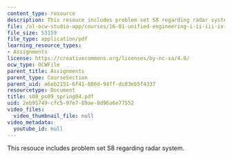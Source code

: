 ```yaml
---
content_type: resource
description: This resouce includes problem set S8 regarding radar system.
file: /ol-ocw-studio-app/courses/16-01-unified-engineering-i-ii-iii-iv-fall-2005-spring-2006/2eb95749cfc597e789ae8d96a6e77552_s08_ps09_spring04.pdf
file_size: 53159
file_type: application/pdf
learning_resource_types:
- Assignments
license: https://creativecommons.org/licenses/by-nc-sa/4.0/
ocw_type: OCWFile
parent_title: Assignments
parent_type: CourseSection
parent_uid: a6eb2151-6f41-806d-94ff-dc83eb5f4337
resourcetype: Document
title: s08_ps09_spring04.pdf
uid: 2eb95749-cfc5-97e7-89ae-8d96a6e77552
video_files:
  video_thumbnail_file: null
video_metadata:
  youtube_id: null
---
```

This resouce includes problem set S8 regarding radar system.